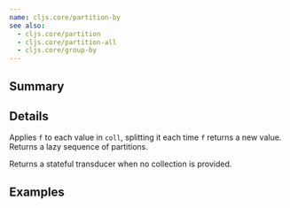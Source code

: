 ```yaml
---
name: cljs.core/partition-by
see also:
  - cljs.core/partition
  - cljs.core/partition-all
  - cljs.core/group-by
---
```


## Summary

## Details

Applies `f` to each value in `coll`, splitting it each time `f` returns a new
value. Returns a lazy sequence of partitions.

Returns a stateful transducer when no collection is provided.

## Examples
